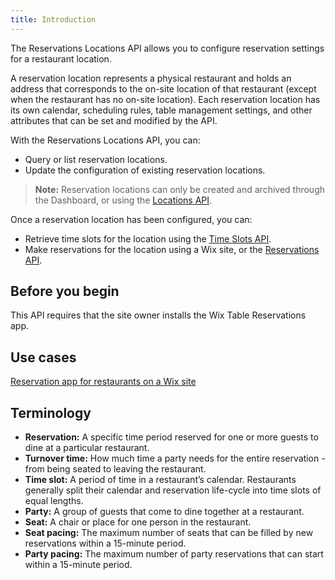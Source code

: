 ```yaml
---
title: Introduction
---
```


The Reservations Locations API allows you to configure reservation settings for a restaurant location. 

A reservation location represents a physical restaurant and holds an address that corresponds to the on-site location of that restaurant (except when the restaurant has no on-site location). Each reservation location has its own calendar, scheduling rules, table management settings, and other attributes that can be set and modified by the API.

With the Reservations Locations API, you can:
* Query or list reservation locations.
* Update the configuration of existing reservation locations.
  
>**Note:** Reservation locations can only be created and archived through the Dashboard, or using the [Locations API](https://dev.wix.com/docs/rest/api-reference/business-info/locations/introduction).

Once a reservation location has been configured, you can:
* Retrieve time slots for the location using the [Time Slots API](https://dev.wix.com/docs/rest/api-reference/wix-restaurants/reservations/time-slots/introduction).
* Make reservations for the location using a Wix site, or the [Reservations API](https://dev.wix.com/docs/rest/api-reference/wix-restaurants/reservations/reservations/introduction).

## Before you begin
This API requires that the site owner installs the Wix Table Reservations app.

## Use cases
[Reservation app for restaurants on a Wix site](https://dev.wix.com/docs/rest/api-reference/wix-restaurants/reservations/sample-flows#reservation-app-for-restaurants-on-a-wix-site)

## Terminology
* **Reservation:** A specific time period reserved for one or more guests to dine at a particular restaurant.
* **Turnover time:** How much time a party needs for the entire reservation - from being seated to leaving the restaurant.
* **Time slot:** A period of time in a restaurant’s calendar. Restaurants generally split their calendar and reservation life-cycle into time slots of equal lengths.
* **Party:** A group of guests that come to dine together at a restaurant.
* **Seat:** A chair or place for one person in the restaurant.
* **Seat pacing:** The maximum number of seats that can be filled by new reservations within a 15-minute period.
* **Party pacing:** The maximum number of party reservations that can start within a 15-minute period.


